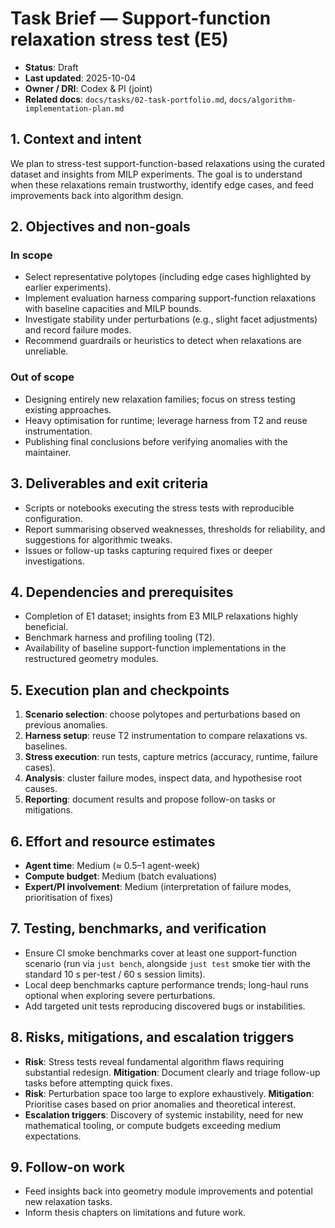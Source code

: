 # Task Brief — Support-function relaxation stress test (E5)

- **Status**: Draft
- **Last updated**: 2025-10-04
- **Owner / DRI**: Codex & PI (joint)
- **Related docs**: `docs/tasks/02-task-portfolio.md`, `docs/algorithm-implementation-plan.md`

## 1. Context and intent

We plan to stress-test support-function-based relaxations using the curated dataset and insights
from MILP experiments. The goal is to understand when these relaxations remain trustworthy, identify
edge cases, and feed improvements back into algorithm design.

## 2. Objectives and non-goals

### In scope

- Select representative polytopes (including edge cases highlighted by earlier experiments).
- Implement evaluation harness comparing support-function relaxations with baseline capacities and
  MILP bounds.
- Investigate stability under perturbations (e.g., slight facet adjustments) and record failure
  modes.
- Recommend guardrails or heuristics to detect when relaxations are unreliable.

### Out of scope

- Designing entirely new relaxation families; focus on stress testing existing approaches.
- Heavy optimisation for runtime; leverage harness from T2 and reuse instrumentation.
- Publishing final conclusions before verifying anomalies with the maintainer.

## 3. Deliverables and exit criteria

- Scripts or notebooks executing the stress tests with reproducible configuration.
- Report summarising observed weaknesses, thresholds for reliability, and suggestions for
  algorithmic tweaks.
- Issues or follow-up tasks capturing required fixes or deeper investigations.

## 4. Dependencies and prerequisites

- Completion of E1 dataset; insights from E3 MILP relaxations highly beneficial.
- Benchmark harness and profiling tooling (T2).
- Availability of baseline support-function implementations in the restructured geometry modules.

## 5. Execution plan and checkpoints

1. **Scenario selection**: choose polytopes and perturbations based on previous anomalies.
1. **Harness setup**: reuse T2 instrumentation to compare relaxations vs. baselines.
1. **Stress execution**: run tests, capture metrics (accuracy, runtime, failure cases).
1. **Analysis**: cluster failure modes, inspect data, and hypothesise root causes.
1. **Reporting**: document results and propose follow-on tasks or mitigations.

## 6. Effort and resource estimates

- **Agent time**: Medium (≈ 0.5–1 agent-week)
- **Compute budget**: Medium (batch evaluations)
- **Expert/PI involvement**: Medium (interpretation of failure modes, prioritisation of fixes)

## 7. Testing, benchmarks, and verification

- Ensure CI smoke benchmarks cover at least one support-function scenario (run via `just bench`,
  alongside `just test` smoke tier with the standard 10 s per-test / 60 s session limits).
- Local deep benchmarks capture performance trends; long-haul runs optional when exploring severe
  perturbations.
- Add targeted unit tests reproducing discovered bugs or instabilities.

## 8. Risks, mitigations, and escalation triggers

- **Risk**: Stress tests reveal fundamental algorithm flaws requiring substantial redesign.
  **Mitigation**: Document clearly and triage follow-up tasks before attempting quick fixes.
- **Risk**: Perturbation space too large to explore exhaustively. **Mitigation**: Prioritise cases
  based on prior anomalies and theoretical interest.
- **Escalation triggers**: Discovery of systemic instability, need for new mathematical tooling, or
  compute budgets exceeding medium expectations.

## 9. Follow-on work

- Feed insights back into geometry module improvements and potential new relaxation tasks.
- Inform thesis chapters on limitations and future work.

